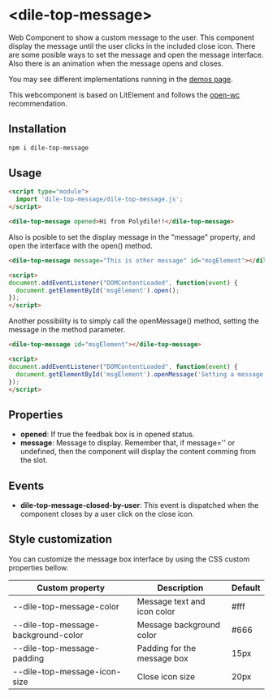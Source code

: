 # \<dile-top-message>

Web Component to show a custom message to the user. This component display the message until the user clicks in the included close icon. There are some posible ways to set the message and open the message interface. Also there is an animation when the message opens and closes.

You may see different implementations running in the [demos page](https://dile-top-message.polydile.com).

This webcomponent is based on LitElement and follows the [open-wc](https://github.com/open-wc/open-wc) recommendation.

## Installation
```bash
npm i dile-top-message
```

## Usage

```html
<script type="module">
  import 'dile-top-message/dile-top-message.js';
</script>

<dile-top-message opened>Hi from Polydile!!</dile-top-message>
```

Also is posible to set the display message in the "message" property, and open the interface with the open() method.

```html
<dile-top-message message="This is other message" id="msgElement"></dile-top-message>

<script>
document.addEventListener("DOMContentLoaded", function(event) {
  document.getElementById('msgElement').open();
});
</script>
```

Another possibility is to simply call the openMessage() method, setting the message in the method parameter. 

```html
<dile-top-message id="msgElement"></dile-top-message>

<script>
document.addEventListener("DOMContentLoaded", function(event) {
  document.getElementById('msgElement').openMessage('Setting a message and opening the interface in one step');
});
</script>
```

## Properties

- **opened**: If true the feedbak box is in opened status.
- **message**: Message to display. Remember that, if message='' or undefined, then the component will display the content comming from the slot.

## Events

- **dile-top-message-closed-by-user**: This event is dispatched when the component closes by a user click on the close icon.

## Style customization

You can customize the message box interface by using the CSS custom properties bellow.

Custom property | Description | Default
----------------|-------------|---------
--dile-top-message-color | Message text and icon color | #fff
--dile-top-message-background-color | Message background color | #666
--dile-top-message-padding | Padding for the message box | 15px
--dile-top-message-icon-size | Close icon size | 20px